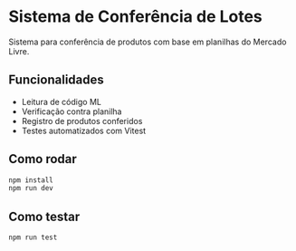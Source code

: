 # Sistema de Conferência de Lotes

Sistema para conferência de produtos com base em planilhas do Mercado Livre.

## Funcionalidades

- Leitura de código ML
- Verificação contra planilha
- Registro de produtos conferidos
- Testes automatizados com Vitest

## Como rodar

```bash
npm install
npm run dev
```

## Como testar

```bash
npm run test
```